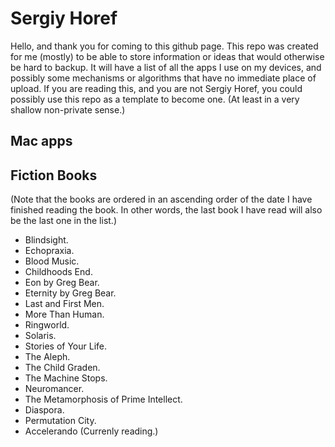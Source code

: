# Sergiy Horef
Hello, and thank you for coming to this github page.
This repo was created for me (mostly) to be able to store information or ideas that would otherwise be hard to backup.
It will have a list of all the apps I use on my devices, and possibly some mechanisms or algorithms that have no immediate place of upload.
If you are reading this, and you are not Sergiy Horef, you could possibly use this repo as a template to become one. (At least in a very shallow non-private sense.)

## Mac apps

## Fiction Books
(Note that the books are ordered in an ascending order of the date I have finished reading the book. In other words, the last book I have read will also be the last one in the list.)
- Blindsight.
- Echopraxia.
- Blood Music.
- Childhoods End.
- Eon by Greg Bear.
- Eternity by Greg Bear.
- Last and First Men.
- More Than Human.
- Ringworld.
- Solaris.
- Stories of Your Life.
- The Aleph.
- The Child Graden.
- The Machine Stops.
- Neuromancer.
- The Metamorphosis of Prime Intellect.
- Diaspora.
- Permutation City.
- Accelerando (Currenly reading.)
